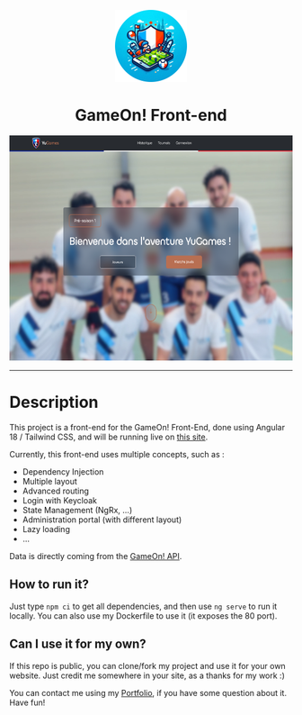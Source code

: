 <p align="center">
    <img src="./images/gameon-logo.png" width="128" />
</p>

<h1 align="center">GameOn! Front-end</h1>

<p align="center"><img src="./images/screenshot.png" height="400" alt="LeaderOS's logo" /></p>

<hr>

# Description

This project is a front-end for the GameOn! Front-End, done using Angular 18 / Tailwind CSS, and will be running live on [this site](https://gameon.valentinvirot.fr/).

Currently, this front-end uses multiple concepts, such as :

- Dependency Injection
- Multiple layout
- Advanced routing
- Login with Keycloak
- State Management (NgRx, ...)
- Administration portal (with different layout)
- Lazy loading
- ...

Data is directly coming from the [GameOn! API](https://gameon-api.valentinvirot.fr/swagger).

## How to run it?

Just type `npm ci` to get all dependencies, and then use `ng serve` to run it locally.
You can also use my Dockerfile to use it (it exposes the 80 port).

## Can I use it for my own?

If this repo is public, you can clone/fork my project and use it for your own website. Just credit me somewhere in your site, as a thanks for my work :)

You can contact me using my [Portfolio](https://www.valentinvirot.fr), if you have some question about it. Have fun!
